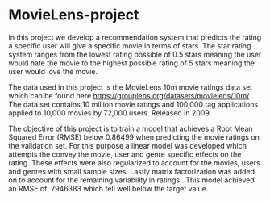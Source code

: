 # MovieLens-project

In this project we develop a recommendation system that predicts the rating a specific user will give a specific movie in terms of stars. The star rating system ranges from the lowest rating possible of 0.5 stars meaning the user would hate the movie to the highest possible rating of 5 stars meaning the user would love the movie.

The data used in this project is the MovieLens 10m movie ratings data set which can be found here https://grouplens.org/datasets/movielens/10m/ . The data set contains 10 million movie ratings and 100,000 tag applications applied to 10,000 movies by 72,000 users. Released in 2009.

The objective of this project is to train a model that achieves a Root Mean Squared Error (RMSE) below 0.86499 when predicting the movie ratings on the validation set. For this purpose a linear model was developed which attempts the convey the movie, user and genre specific effects on the rating. These effects were also regularized to account for the movies, users and genres with small sample sizes. Lastly matrix factorization was added on to account for the remaining variability in ratings . This model achieved an RMSE of .7946383 which fell well below the target value.
